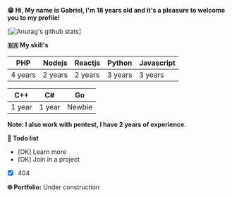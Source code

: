 **😁 Hi, My name is Gabriel, I'm 18 years old and it's a pleasure to welcome you to my profile!**

[![Anurag's github stats](https://github-readme-stats.vercel.app/api?username=sudogabriel&theme=dracula&show_icons=true)]

**🇧🇷 My skill's**

|  PHP   | Nodejs | Reactjs | Python | Javascript |
|--------|--------|---------|--------|------------|
| 4 years| 2 years|  2 years| 3 years|   3 years  |

|  C++   |   C#   |    Go   |
|--------|--------|---------|
|  1 year| 1 year |  Newbie |

**Note: I also work with pentest, I have 2 years of experience.**

**📆 Todo list**

- [OK] Learn more
- [OK] Join in a project
- [x] 404

**🌐 Portfolio:** Under construction
